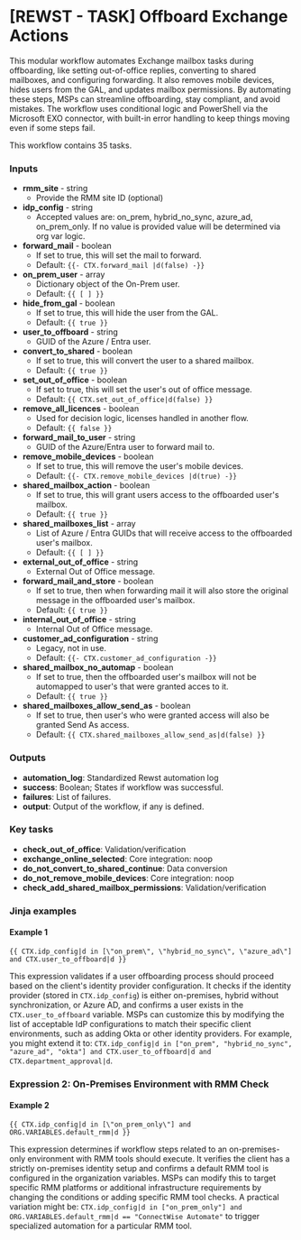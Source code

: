 # \[REWST - TASK] Offboard Exchange Actions

This modular workflow automates Exchange mailbox tasks during offboarding, like setting out-of-office replies, converting to shared mailboxes, and configuring forwarding. It also removes mobile devices, hides users from the GAL, and updates mailbox permissions. By automating these steps, MSPs can streamline offboarding, stay compliant, and avoid mistakes. The workflow uses conditional logic and PowerShell via the Microsoft EXO connector, with built-in error handling to keep things moving even if some steps fail.

This workflow contains 35 tasks.

### Inputs

* **rmm\_site** - string
  * Provide the RMM site ID (optional)
* **idp\_config** - string
  * Accepted values are: on\_prem, hybrid\_no\_sync, azure\_ad, on\_prem\_only. If no value is provided value will be determined via org var logic.
* **forward\_mail** - boolean
  * If set to true, this will set the mail to forward.
  * Default: `{{- CTX.forward_mail |d(false) -}}`
* **on\_prem\_user** - array
  * Dictionary object of the On-Prem user.
  * Default: `{{ [ ] }}`
* **hide\_from\_gal** - boolean
  * If set to true, this will hide the user from the GAL.
  * Default: `{{ true }}`
* **user\_to\_offboard** - string
  * GUID of the Azure / Entra user.
* **convert\_to\_shared** - boolean
  * If set to true, this will convert the user to a shared mailbox.
  * Default: `{{ true }}`
* **set\_out\_of\_office** - boolean
  * If set to true, this will set the user's out of office message.
  * Default: `{{ CTX.set_out_of_office|d(false) }}`
* **remove\_all\_licences** - boolean
  * Used for decision logic, licenses handled in another flow.
  * Default: `{{ false }}`
* **forward\_mail\_to\_user** - string
  * GUID of the Azure/Entra user to forward mail to.
* **remove\_mobile\_devices** - boolean
  * If set to true, this will remove the user's mobile devices.
  * Default: `{{- CTX.remove_mobile_devices |d(true) -}}`
* **shared\_mailbox\_action** - boolean
  * If set to true, this will grant users access to the offboarded user's mailbox.
  * Default: `{{ true }}`
* **shared\_mailboxes\_list** - array
  * List of Azure / Entra GUIDs that will receive access to the offboarded user's mailbox.
  * Default: `{{ [ ] }}`
* **external\_out\_of\_office** - string
  * External Out of Office message.
* **forward\_mail\_and\_store** - boolean
  * If set to true, then when forwarding mail it will also store the original message in the offboarded user's mailbox.
  * Default: `{{ true }}`
* **internal\_out\_of\_office** - string
  * Internal Out of Office message.
* **customer\_ad\_configuration** - string
  * Legacy, not in use.
  * Default: `{{- CTX.customer_ad_configuration -}}`
* **shared\_mailbox\_no\_automap** - boolean
  * If set to true, then the offboarded user's mailbox will not be automapped to user's that were granted acces to it.
  * Default: `{{ true }}`
* **shared\_mailboxes\_allow\_send\_as** - boolean
  * If set to true, then user's who were granted access will also be granted Send As access.
  * Default: `{{ CTX.shared_mailboxes_allow_send_as|d(false) }}`

### Outputs

* **automation\_log**: Standardized Rewst automation log
* **success**: Boolean; States if workflow was successful.
* **failures**: List of failures.
* **output**: Output of the workflow, if any is defined.

### Key tasks

* **check\_out\_of\_office**: Validation/verification
* **exchange\_online\_selected**: Core integration: noop
* **do\_not\_convert\_to\_shared\_continue**: Data conversion
* **do\_not\_remove\_mobile\_devices**: Core integration: noop
* **check\_add\_shared\_mailbox\_permissions**: Validation/verification

### Jinja examples

#### Example 1

```jinja
{{ CTX.idp_config|d in [\"on_prem\", \"hybrid_no_sync\", \"azure_ad\"] and CTX.user_to_offboard|d }}
```

This expression validates if a user offboarding process should proceed based on the client's identity provider configuration. It checks if the identity provider (stored in `CTX.idp_config`) is either on-premises, hybrid without synchronization, or Azure AD, and confirms a user exists in the `CTX.user_to_offboard` variable. MSPs can customize this by modifying the list of acceptable IdP configurations to match their specific client environments, such as adding Okta or other identity providers. For example, you might extend it to: `CTX.idp_config|d in ["on_prem", "hybrid_no_sync", "azure_ad", "okta"] and CTX.user_to_offboard|d and CTX.department_approval|d`.

### Expression 2: On-Premises Environment with RMM Check

#### Example 2

```jinja
{{ CTX.idp_config|d in [\"on_prem_only\"] and ORG.VARIABLES.default_rmm|d }}
```

This expression determines if workflow steps related to an on-premises-only environment with RMM tools should execute. It verifies the client has a strictly on-premises identity setup and confirms a default RMM tool is configured in the organization variables. MSPs can modify this to target specific RMM platforms or additional infrastructure requirements by changing the conditions or adding specific RMM tool checks. A practical variation might be: `CTX.idp_config|d in ["on_prem_only"] and ORG.VARIABLES.default_rmm|d == "ConnectWise Automate"` to trigger specialized automation for a particular RMM tool.
